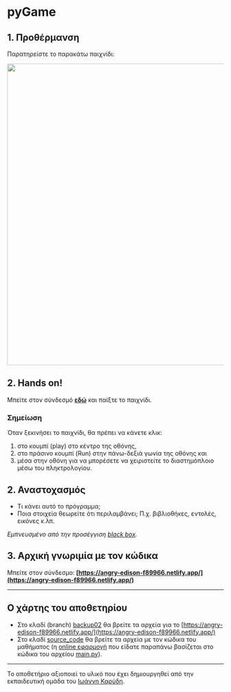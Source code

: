 # pyGame

## 1. Προθέρμανση

Παρατηρείστε το παρακάτω παιχνίδι:


<img src="https://github.com/diogenisAl/pyGame/blob/main/media/space_invaders_gif.gif" width="700">



## 2. Hands on!

Μπείτε στον σύνδεσμό **[εδώ](https://replit.com/@dioal/pyspaceinvaders?v=1)** και παίξτε το παιχνίδι.

### Σημείωση
Όταν ξεκινήσει το παιχνίδι, θα πρέπει να κάνετε κλικ:
1. στο κουμπί (play) στο κέντρο της οθόνης, 
2. στο πράσινο κουμπί (Run) στην πάνω-δεξιά γωνία της οθόνης και 
3. μέσα στην οθόνη
για να μπορέσετε να χειριστείτε το διαστημόπλοιο μέσω του πληκτρολογίου.


## 2. Αναστοχασμός

* Τι κάνει αυτό το πρόγραμμα;
* Ποια στοιχεία θεωρείτε ότι περιλαμβάνει; Π.χ. βιβλιοθήκες, εντολές, εικόνες κ.λπ.



*Εμπνευσμένο από την προσέγγιση [black box](https://en.wikipedia.org/wiki/Black_box).*

## 3. Αρχική γνωριμία με τον κώδικα

Μπείτε στον σύνδεσμο: **[https://angry-edison-f89966.netlify.app/](https://angry-edison-f89966.netlify.app/)**

---
## Ο χάρτης του αποθετηρίου
* Στο κλαδί (branch) [backup02](https://github.com/diogenisAl/pyGame/tree/backup02) θα βρείτε τα αρχεία για το [https://angry-edison-f89966.netlify.app/](https://angry-edison-f89966.netlify.app/)
* Στο κλαδί [source_code](https://github.com/diogenisAl/pyGame/tree/source_code) θα βρείτε τα αρχεία με τον κώδικα του μαθήματος (η [online εφαρμογή](https://replit.com/@dioal/pyspaceinvaders?v=1) που είδατε παραπάνω βασίζεται στο κώδικα του αρχείου [main.py](https://github.com/diogenisAl/pyGame/blob/source_code/main.py)).

---

Το αποθετήριο αξιοποιεί το υλικό που έχει δημιουργηθεί από την εκπαιδευτική ομάδα του [Ιωάννη Καρύδη](https://github.com/ioanniskarydis).
